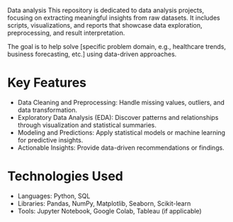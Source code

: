 Data analysis 
This repository is dedicated to data analysis projects, focusing on extracting meaningful insights from raw datasets. It includes scripts, visualizations, and reports that showcase data exploration, preprocessing, and result interpretation.

The goal is to help solve [specific problem domain, e.g., healthcare trends, business forecasting, etc.] using data-driven approaches.
# Key Features
* Data Cleaning and Preprocessing: Handle missing values, outliers, and data transformation.
* Exploratory Data Analysis (EDA): Discover patterns and relationships through visualization and statistical summaries.
* Modeling and Predictions: Apply statistical models or machine learning for predictive insights.
* Actionable Insights: Provide data-driven recommendations or findings.
# Technologies Used
* Languages: Python, SQL
* Libraries: Pandas, NumPy, Matplotlib, Seaborn, Scikit-learn
* Tools: Jupyter Notebook, Google Colab, Tableau (if applicable)
